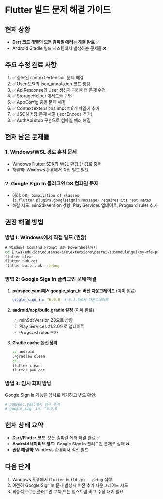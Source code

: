 # Flutter 빌드 문제 해결 가이드

## 현재 상황
- **Dart 코드 레벨의 모든 컴파일 에러는 해결 완료** ✅
- Android Gradle 빌드 시스템에서 발생하는 문제들 ❌

## 주요 수정 완료 사항
1. ✅ 중복된 context extension 문제 해결
2. ✅ User 모델의 json_annotation 코드 생성 
3. ✅ ApiResponse와 User 생성자 파라미터 문제 수정
4. ✅ StorageHelper 메서드들 구현
5. ✅ AppConfig 충돌 문제 해결
6. ✅ Context extensions import 8개 파일에 추가
7. ✅ JSON 저장 문제 해결 (jsonEncode 추가)
8. ✅ AuthApi stub 구현으로 컴파일 에러 해결

## 현재 남은 문제들

### 1. Windows/WSL 경로 혼재 문제
- Windows Flutter SDK와 WSL 환경 간 경로 충돌
- 해결책: Windows 환경에서 직접 빌드 필요

### 2. Google Sign In 플러그인 D8 컴파일 문제  
- 에러: `D8: Compilation of classes io.flutter.plugins.googlesignin.Messages requires its nest mates`
- 해결 시도: minSdkVersion 상향, Play Services 업데이트, Proguard rules 추가

## 권장 해결 방법

### 방법 1: Windows에서 직접 빌드 (권장)
```cmd
# Windows Command Prompt 또는 PowerShell에서
cd E:\ws\edu-ide\edusense-ide\extensions\pearai-submodule\gui\my-mfe-project\reward\reward_app
flutter clean
flutter pub get
flutter build apk --debug
```

### 방법 2: Google Sign In 플러그인 문제 해결
1. **pubspec.yaml에서 google_sign_in 버전 다운그레이드** (이미 완료)
   ```yaml
   google_sign_in: ^6.0.0  # 6.1.6에서 다운그레이드
   ```

2. **android/app/build.gradle 설정** (이미 완료)
   - minSdkVersion 23으로 상향
   - Play Services 21.2.0으로 업데이트
   - Proguard rules 추가

3. **Gradle cache 완전 정리**
   ```cmd
   cd android
   .\gradlew clean
   cd ..
   flutter clean
   flutter pub get
   ```

### 방법 3: 임시 회피 방법
Google Sign In 기능을 임시로 제거하고 빌드 확인:
```yaml
# pubspec.yaml에서 임시 주석
# google_sign_in: ^6.0.0
```

## 현재 상태 요약
- **Dart/Flutter 코드**: 모든 컴파일 에러 해결 완료 ✅
- **Android 네이티브 빌드**: Google Sign In 플러그인 문제로 실패 ❌
- **권장 해결책**: Windows 환경에서 직접 빌드

## 다음 단계
1. Windows 환경에서 `flutter build apk --debug` 실행
2. 여전히 Google Sign In 문제 발생시 버전 추가 다운그레이드 시도
3. 최종적으로는 플러그인 교체 또는 업스트림 버그 수정 대기 필요